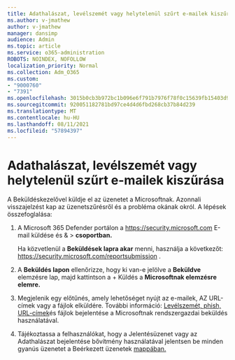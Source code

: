 ```yaml
---
title: Adathalászat, levélszemét vagy helytelenül szűrt e-mailek kiszűrása
ms.author: v-jmathew
author: v-jmathew
manager: dansimp
audience: Admin
ms.topic: article
ms.service: o365-administration
ROBOTS: NOINDEX, NOFOLLOW
localization_priority: Normal
ms.collection: Adm_O365
ms.custom:
- "9000760"
- "7391"
ms.openlocfilehash: 3015b0cb3b972bc1b096e6f791b7976f78f0c15639fb15403d9b0c134a09e1cf
ms.sourcegitcommit: 920051182781bd97ce4d4d6fbd268cb37b84d239
ms.translationtype: MT
ms.contentlocale: hu-HU
ms.lasthandoff: 08/11/2021
ms.locfileid: "57894397"
---
```

# <a name="investigate-phishing-spam-or-incorrectly-filtered-email"></a>Adathalászat, levélszemét vagy helytelenül szűrt e-mailek kiszűrása

A Beküldéskezelővel küldje el az üzenetet a Microsoftnak. Azonnali visszajelzést kap az üzenetszűrésről és a probléma okának okról. A lépések összefoglalása:

1. A Microsoft 365 Defender portálon a <https://security.microsoft.com> E-mail küldése és &  \> **csoportban.**

   Ha közvetlenül a **Beküldések lapra akar** menni, használja a következőt: <https://security.microsoft.com/reportsubmission> .

2. A **Beküldés lapon** ellenőrizze, hogy ki van-e jelölve a **Beküldve** elemzésre lap, majd kattintson a + Küldés a **Microsoftnak elemzésre elemre.**

3. Megjelenik egy előtűnés, amely lehetőséget nyújt az e-mailek, AZ URL-címek vagy a fájlok elküldére. További információ: [Levélszemét, phish, URL-címek](https://docs.microsoft.com/microsoft-365/security/office-365-security/admin-submission)és fájlok bejelentése a Microsoftnak rendszergazdai beküldés használatával.

4. Tájékoztassa a felhasználókat, hogy a Jelentésüzenet vagy az Adathalászat bejelentése bővítmény használatával jelentsen be minden gyanús üzenetet a Beérkezett üzenetek [mappában.](https://docs.microsoft.com/microsoft-365/security/office-365-security/enable-the-report-message-add-in)
